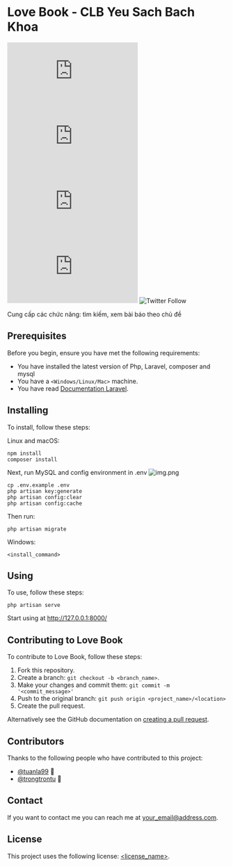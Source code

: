 # Love Book - CLB Yeu Sach Bach Khoa

<!--- These are examples. See https://shields.io for others or to customize this set of shields. You might want to include dependencies, project status and licence info here --->
![GitHub repo size](https://img.shields.io/github/repo-size/scottydocs/README-template.md)
![GitHub contributors](https://img.shields.io/github/contributors/scottydocs/README-template.md)
![GitHub stars](https://img.shields.io/github/stars/scottydocs/README-template.md?style=social)
![GitHub forks](https://img.shields.io/github/forks/scottydocs/README-template.md?style=social)
![Twitter Follow](https://img.shields.io/twitter/follow/scottydocs?style=social)

Cung cấp các chức năng: tìm kiếm, xem bài báo theo chủ đề

## Prerequisites

Before you begin, ensure you have met the following requirements:
<!--- These are just example requirements. Add, duplicate or remove as required --->
* You have installed the latest version of Php, Laravel, composer and mysql
* You have a `<Windows/Linux/Mac>` machine. 
* You have read [Documentation Laravel](https://laravel.com/docs/8.x).

## Installing

To install, follow these steps:

Linux and macOS:
```
npm install 
composer install 
```
Next, run MySQL and config environment in .env  ![img.png](img.png)
```
cp .env.example .env
php artisan key:generate
php artisan config:clear
php artisan config:cache
```

Then run: 
```
php artisan migrate
```
Windows:
```
<install_command>
```
## Using

To use, follow these steps:

```
php artisan serve
```
Start using at http://127.0.0.1:8000/


## Contributing to Love Book
<!--- If your README is long or you have some specific process or steps you want contributors to follow, consider creating a separate CONTRIBUTING.md file--->
To contribute to Love Book, follow these steps:

1. Fork this repository.
2. Create a branch: `git checkout -b <branch_name>`.
3. Make your changes and commit them: `git commit -m '<commit_message>'`
4. Push to the original branch: `git push origin <project_name>/<location>`
5. Create the pull request.

Alternatively see the GitHub documentation on [creating a pull request](https://help.github.com/en/github/collaborating-with-issues-and-pull-requests/creating-a-pull-request).

## Contributors

Thanks to the following people who have contributed to this project:

* [@tuanla99](https://github.com/tuanla99)  📖
* [@trongtrontu]() 🐛

[comment]: <> (You might want to consider using something like the [All Contributors]&#40;https://github.com/all-contributors/all-contributors&#41; specification and its [emoji key]&#40;https://allcontributors.org/docs/en/emoji-key&#41;.)

## Contact

If you want to contact me you can reach me at <your_email@address.com>.

## License
<!--- If you're not sure which open license to use see https://choosealicense.com/--->

This project uses the following license: [<license_name>](<link>).
